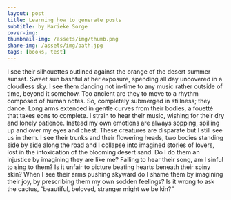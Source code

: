 ```yaml
---
layout: post
title: Learning how to generate posts
subtitle: by Marieke Sorge
cover-img: 
thumbnail-img: /assets/img/thumb.png
share-img: /assets/img/path.jpg
tags: [books, test]
---
```


I see their silhouettes outlined against the orange of the desert summer sunset. Sweet sun bashful at her exposure, spending all day uncovered in a cloudless sky. I see them dancing not in-time to any music rather outside of time, beyond it somehow. Too ancient are they to move to a rhythm composed of human notes. So, completely submerged in stillness; they dance. Long arms extended in gentle curves from their bodies, a fouetté that takes eons to complete. I strain to hear their music, wishing for their dry and lonely patience. Instead my own emotions are always sopping, spilling up and over my eyes and chest. These creatures are disparate but I still see us in them. I see their trunks and their flowering heads, two bodies standing side by side along the road and I collapse into imagined stories of lovers, lost in the intoxication of the blooming desert sand. Do I do them an injustice by imagining they are like me? Failing to hear their song, am I sinful to sing to them? Is it unfair to picture beating hearts beneath their spiny skin? When I see their arms pushing skyward do I shame them by imagining their joy, by prescribing them my own sodden feelings? Is it wrong to ask the cactus, “beautiful, beloved, stranger might we be kin?”  
